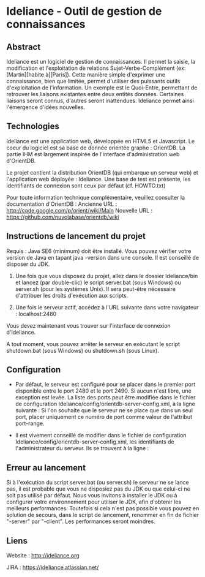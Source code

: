 Ideliance - Outil de gestion de connaissances
=============================================


Abstract
--------
Ideliance est un logiciel de gestion de connaissances. 
Il permet la saisie, la modification et l'exploitation de relations Sujet-Verbe-Complément (ex: [Martin][habite à][Paris]).
Cette manière simple d'exprimer une connaissance, bien que limitée, permet d'utiliser des puissants outils d'exploitation
de l'information. Un exemple est le Quoi-Entre, permettant de retrouver les liaisons existantes entre deux entités données.
Certaines liaisons seront connus, d'autres seront inattendues. Ideliance permet ainsi l'émergence d'idées nouvelles.


Technologies
------------
Ideliance est une application web, développée en HTML5 et Javascript.
Le coeur du logiciel est sa base de donnée orientée graphe : OrientDB.
La partie IHM est largement inspirée de l'interface d'administration web d'OrientDB.

Le projet contient la distribution OrientDB (qui embarque un serveur web) et l'application web déployée : Ideliance.
Une base de test est présente, les identifiants de connexion sont ceux par défaut (cf. HOWTO.txt)

Pour toute information technique complémentaire, veuillez consulter la documentation d'OrientDB : 
Ancienne URL : http://code.google.com/p/orient/wiki/Main
Nouvelle URL : https://github.com/nuvolabase/orientdb/wiki


Instructions de lancement du projet
-----------------------------------

Requis : Java SE6 (minimum) doit être installé. Vous pouvez vérifier votre version de Java en tapant java -version dans une console. Il est conseillé de disposer du JDK.

1. Une fois que vous disposez du projet, allez dans le dossier Ideliance/bin et lancez (par double-clic) le script server.bat (sous Windows) ou server.sh (pour les systèmes Unix).
Il sera peut-être nécessaire d'attribuer les droits d'exécution aux scripts.

2. Une fois le serveur actif, accédez à l'URL suivante dans votre navigateur : localhost:2480

Vous devez maintenant vous trouver sur l'interface de connexion d'Ideliance. 

A tout moment, vous pouvez arrêter le serveur en exécutant le script shutdown.bat (sous Windows) ou shutdown.sh (sous Linux).


Configuration
-------------

* Par défaut, le serveur est configuré pour se placer dans le premier port disponible entre le port 2480 et le port 2490. Si aucun n'est libre, une exception est levée.
  La liste des ports peut être modifiée dans le fichier de configuration Ideliance/config/orientdb-server-config.xml, à la ligne suivante :
	<listener ip-address="0.0.0.0" port-range="2480-2490" protocol="http">
	Si l'on souhaite que le serveur ne se place que dans un seul port, placer uniquement ce numéro de port comme valeur de l'attribut port-range.
	
* Il est vivement conseillé de modifier dans le fichier de configuration Ideliance/config/orientdb-server-config.xml, les identifiants de l'administrateur du serveur.
Ils se trouvent à la ligne : <user name="root" resources="*" password="095F17F6488FF5416ED24E"/>
	
	
Erreur au lancement
-------------------

Si à l'exécution du script server.bat (ou server.sh) le serveur ne se lance pas, il est probable que vous ne disposiez pas du JDK ou que celui-ci ne soit pas utilisé par défaut.
Nous vous invitons à installer le JDK ou à configurer votre environnement pour utiliser le JDK, afin d'obtenir les meilleurs performances.
Toutefois si cela n'est pas possible vous pouvez en solution de secours, dans le script de lancement, renommer en fin de fichier "-server" par "-client". Les performances seront moindres.

Liens
-----

Website : http://ideliance.org

JIRA : https://ideliance.atlassian.net/